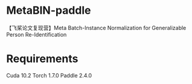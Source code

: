 # MetaBIN-paddle
【飞桨论文复现营】Meta Batch-Instance Normalization for Generalizable Person Re-Identification

# Requirements
Cuda   10.2
Torch  1.7.0
Paddle 2.4.0
